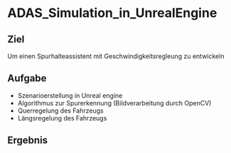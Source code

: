 # ADAS_Simulation_in_UnrealEngine
## Ziel
Um einen Spurhalteassistent mit Geschwindigkeitsregleung zu entwickeln
## Aufgabe
- Szenarioerstellung in Unreal engine
- Algorithmus zur Spurerkennung (Bildverarbeitung durch OpenCV)
- Querregelung des Fahrzeugs 
- Längsregelung des Fahrzeugs
## Ergebnis
